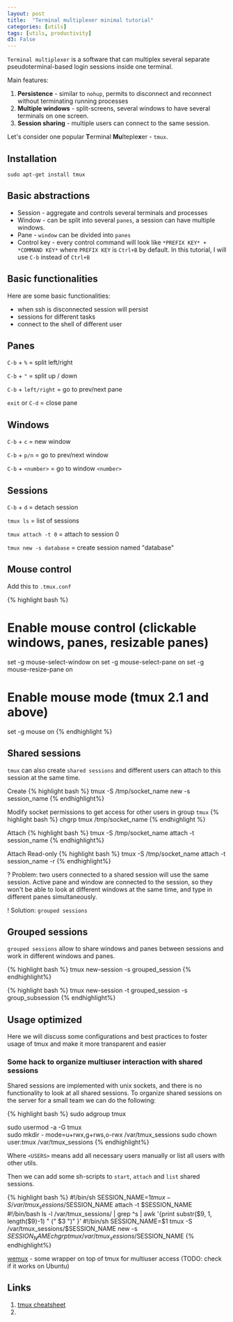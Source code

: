 ```yaml
---
layout: post
title:  "Terminal multiplexer minimal tutorial"
categories: [utils]
tags: [utils, productivity]
d3: False
---
```


`Terminal multiplexer` is a software that can multiplex several separate pseudoterminal-based login sessions inside one terminal. 

Main features:

1. **Persistence** - similar to `nohup`, permits to disconnect and reconnect without terminating running processes
2. **Multiple windows** - split-screens, several windows to have several terminals on one screen.
3. **Session sharing** - multiple users can connect to the same session.


Let's consider one popular **T**erminal **Mu**lteple**x**er - `tmux`. 

<!--more-->

## Installation

`sudo apt-get install tmux`

## Basic abstractions

* Session - aggregate and controls several terminals and processes
* Window - can be split into several `panes`, a session can have multiple windows.
* Pane - `window` can be divided into `panes`
* Control key - every control command will look like  `*PREFIX KEY* + *COMMAND KEY*` where `PREFIX KEY` is `Ctrl+B` by default. In this tutorial, I will use `C-b` instead of `Ctrl+B`

## Basic functionalities

Here are some basic functionalities:

* when ssh is disconnected session will persist
* sessions for different tasks
* connect to the shell of different user


## Panes

`C-b`  + `%`   =  split left/right

`C-b`  + `"`  =  split up / down

`C-b` + `left/right`  = go to prev/next pane

`exit`  or `C-d`  = close pane

## Windows

`C-b` + `c`  = new window

`C-b` + `p/n`  = go to prev/next window

`C-b` + `<number>` = go to window `<number>`

## Sessions

`C-b` + `d`   = detach session

`tmux ls`  = list of sessions

`tmux attach -t 0`  = attach to session 0

`tmux new -s database` = create session named "database"


## Mouse control

Add this to `.tmux.conf`

{% highlight bash %}
# Enable mouse control (clickable windows, panes, resizable panes)
set -g mouse-select-window on
set -g mouse-select-pane on
set -g mouse-resize-pane on

# Enable mouse mode (tmux 2.1 and above)
set -g mouse on
{% endhighlight %}


## Shared sessions 

`tmux` can also create `shared sessions` and different users can attach to this session at the same time.


Create 
{% highlight bash %}
tmux -S /tmp/socket_name new -s session_name
{% endhighlight%}

Modify socket permissions to get access for other users in group `tmux`
{% highlight bash %}
chgrp tmux /tmp/socket_name
{% endhighlight %}

Attach
{% highlight bash %}
tmux -S /tmp/socket_name attach -t session_name
{% endhighlight%}

Attach Read-only
{% highlight bash %}
tmux -S /tmp/socket_name attach -t session_name -r
{% endhighlight%}

? Problem: two users connected to a shared session will use the same session. Active pane and window are connected to the session, so they won't be able to look at different windows at the same time, and type in different panes simultaneously.

! Solution: `grouped sessions`

## Grouped sessions

`grouped sessions` allow to share windows and panes between sessions and work in different windows and panes. 

{% highlight bash %}
tmux new-session -s grouped_session
{% endhighlight%}

{% highlight bash %}
tmux new-session -t grouped_session -s group_subsession
{% endhighlight%}

## Usage optimized

Here we will discuss some configurations and best practices to foster usage of tmux and make it more transparent and easier

### Some hack to organize multiuser interaction with shared sessions

Shared sessions are implemented with unix sockets, and there is no functionality to look at all shared sessions.
To organize shared sessions on the server for a small team we can do the following:

{% highlight bash %}
sudo adgroup tmux 

sudo usermod -a -G tmux <USERS>  
sudo mkdir - mode=u+rwx,g+rws,o-rwx /var/tmux_sessions
sudo chown user:tmux /var/tmux_sessions
{% endhighlight%}

Where `<USERS>` means add all necessary users manually or list all users with other utils.

Then we can add some sh-scripts to `start`, `attach` and `list` shared sessions.

{% highlight bash %}
#!/bin/sh
SESSION_NAME=$1
tmux -S /var/tmux_sessions/$SESSION_NAME attach -t $SESSION_NAME
#!/bin/bash
ls -l /var/tmux_sessions/ | grep ^s | awk '{print substr($9, 1, length($9)-1) " (" $3 ")" }'
#!/bin/sh
SESSION_NAME=$1
tmux -S /var/tmux_sessions/$SESSION_NAME new -s $SESSION_NAME
chgrp tmux /var/tmux_sessions/$SESSION_NAME
{% endhighlight%}

[wemux](https://github.com/zolrath/wemux/) - some wrapper on top of tmux for multiuser access (TODO: check if it works on Ubuntu)


## Links 

1. [tmux cheatsheet](https://gist.github.com/MohamedAlaa/2961058)
2. 
